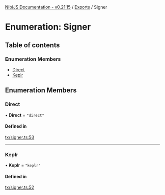 [NibiJS Documentation - v0.21.15](../intro.md) / [Exports](../modules.md) / Signer

# Enumeration: Signer

## Table of contents

### Enumeration Members

- [Direct](Signer.md#direct)
- [Keplr](Signer.md#keplr)

## Enumeration Members

### Direct

• **Direct** = `"direct"`

#### Defined in

[tx/signer.ts:53](https://github.com/NibiruChain/ts-sdk/blob/630f9e9/packages/nibijs/src/tx/signer.ts#L53)

---

### Keplr

• **Keplr** = `"keplr"`

#### Defined in

[tx/signer.ts:52](https://github.com/NibiruChain/ts-sdk/blob/630f9e9/packages/nibijs/src/tx/signer.ts#L52)
